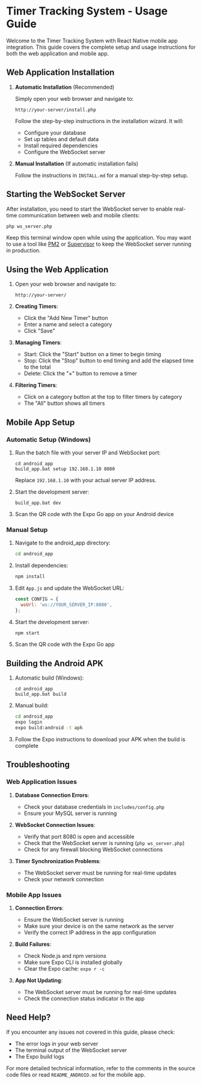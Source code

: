 # Timer Tracking System - Usage Guide

Welcome to the Timer Tracking System with React Native mobile app integration. This guide covers the complete setup and usage instructions for both the web application and mobile app.

## Web Application Installation

1. **Automatic Installation** (Recommended)

   Simply open your web browser and navigate to:
   ```
   http://your-server/install.php
   ```

   Follow the step-by-step instructions in the installation wizard. It will:
   - Configure your database
   - Set up tables and default data
   - Install required dependencies
   - Configure the WebSocket server

2. **Manual Installation** (If automatic installation fails)

   Follow the instructions in `INSTALL.md` for a manual step-by-step setup.

## Starting the WebSocket Server

After installation, you need to start the WebSocket server to enable real-time communication between web and mobile clients:

```bash
php ws_server.php
```

Keep this terminal window open while using the application. You may want to use a tool like [PM2](https://pm2.keymetrics.io/) or [Supervisor](http://supervisord.org/) to keep the WebSocket server running in production.

## Using the Web Application

1. Open your web browser and navigate to:
   ```
   http://your-server/
   ```

2. **Creating Timers**:
   - Click the "Add New Timer" button
   - Enter a name and select a category
   - Click "Save"

3. **Managing Timers**:
   - Start: Click the "Start" button on a timer to begin timing
   - Stop: Click the "Stop" button to end timing and add the elapsed time to the total
   - Delete: Click the "×" button to remove a timer

4. **Filtering Timers**:
   - Click on a category button at the top to filter timers by category
   - The "All" button shows all timers

## Mobile App Setup

### Automatic Setup (Windows)

1. Run the batch file with your server IP and WebSocket port:
   ```
   cd android_app
   build_app.bat setup 192.168.1.10 8080
   ```
   Replace `192.168.1.10` with your actual server IP address.

2. Start the development server:
   ```
   build_app.bat dev
   ```

3. Scan the QR code with the Expo Go app on your Android device

### Manual Setup

1. Navigate to the android_app directory:
   ```bash
   cd android_app
   ```

2. Install dependencies:
   ```bash
   npm install
   ```

3. Edit `App.js` and update the WebSocket URL:
   ```javascript
   const CONFIG = {
     wsUrl: 'ws://YOUR_SERVER_IP:8080',
   };
   ```

4. Start the development server:
   ```bash
   npm start
   ```

5. Scan the QR code with the Expo Go app

## Building the Android APK

1. Automatic build (Windows):
   ```
   cd android_app
   build_app.bat build
   ```

2. Manual build:
   ```bash
   cd android_app
   expo login
   expo build:android -t apk
   ```

3. Follow the Expo instructions to download your APK when the build is complete

## Troubleshooting

### Web Application Issues

1. **Database Connection Errors**:
   - Check your database credentials in `includes/config.php`
   - Ensure your MySQL server is running

2. **WebSocket Connection Issues**:
   - Verify that port 8080 is open and accessible
   - Check that the WebSocket server is running (`php ws_server.php`)
   - Check for any firewall blocking WebSocket connections

3. **Timer Synchronization Problems**:
   - The WebSocket server must be running for real-time updates
   - Check your network connection

### Mobile App Issues

1. **Connection Errors**:
   - Ensure the WebSocket server is running
   - Make sure your device is on the same network as the server
   - Verify the correct IP address in the app configuration

2. **Build Failures**:
   - Check Node.js and npm versions
   - Make sure Expo CLI is installed globally
   - Clear the Expo cache: `expo r -c`

3. **App Not Updating**:
   - The WebSocket server must be running for real-time updates
   - Check the connection status indicator in the app

## Need Help?

If you encounter any issues not covered in this guide, please check:
- The error logs in your web server
- The terminal output of the WebSocket server
- The Expo build logs

For more detailed technical information, refer to the comments in the source code files or read `README_ANDROID.md` for the mobile app. 